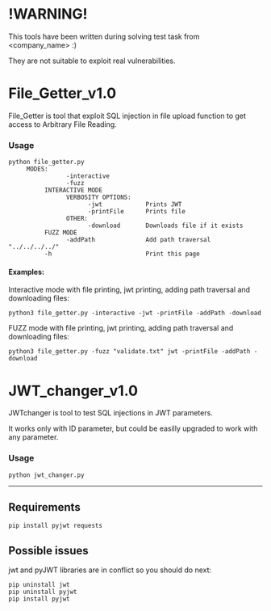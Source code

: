 # !WARNING!
This tools have been written during solving test task from <company_name> :)

They are not suitable to exploit real vulnerabilities.
# File_Getter_v1.0
File_Getter is tool that exploit SQL injection in file upload function to get access to Arbitrary File Reading.

### Usage
```
python file_getter.py
     MODES:
                -interactive    
                -fuzz
          INTERACTIVE MODE
                VERBOSITY OPTIONS:      
                      -jwt            Prints JWT
                      -printFile      Prints file
                OTHER:
                      -download       Downloads file if it exists
          FUZZ MODE
                -addPath              Add path traversal "../../../../"
          -h                          Print this page

```
#### Examples:
Interactive mode with file printing, jwt printing, adding path traversal and downloading files:
```
python3 file_getter.py -interactive -jwt -printFile -addPath -download
```
FUZZ mode with file printing, jwt printing, adding path traversal and downloading files:
```
python3 file_getter.py -fuzz "validate.txt" jwt -printFile -addPath -download
```
# JWT_changer_v1.0
JWTchanger is tool to test SQL injections in JWT parameters.

It works only with ID parameter, but could be easilly upgraded to work with any parameter.
### Usage
```
python jwt_changer.py
```
---

## Requirements
```
pip install pyjwt requests
```

## Possible issues
jwt and pyJWT libraries are in conflict so you should do next:
```
pip uninstall jwt
pip uninstall pyjwt
pip install pyjwt
```
